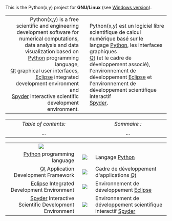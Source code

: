 This is the Python(x,y) project for **GNU/Linux** (see [Windows version](http://pythonxy.googlecode.com/)).

<p align='center'>
<table align='center'>
<tr>
<td width='700' align='right'>
Python(x,y) is a free scientific and engineering development software for<br>
numerical computations, data analysis and data visualization based on<br>
<a href='http://www.python.org'>Python</a> programming language,<br>
<a href='http://www.trolltech.com'>Qt</a> graphical user interfaces,<br>
<a href='http://www.eclipse.org'>Eclipse</a> integrated development environment and<br>
<a href='http://spyderlib.googlecode.com/'>Spyder</a> interactive scientific development<br>
environment.<br>
</td>
<td width='10'></td>
<td width='700'>
Python(x,y) est un logiciel libre scientifique de calcul numérique basé sur le<br>
langage <a href='http://www.python.org'>Python</a>, les interfaces graphiques<br>
<a href='http://www.trolltech.com'>Qt</a> (et le cadre de développement associé),<br>
l'environnement de développement <a href='http://www.eclipse.org'>Eclipse</a> et<br>
l'environnement de développement scientifique interactif<br>
<a href='http://spyderlib.googlecode.com/'>Spyder</a>.<br>
</td>
</tr>
</table>
</p>

<p align='center'>
<table align='center'>
<tr>
<td width='320' align='center' height='30'><i>Table of contents:</i></td>
<td width='10'></td>
<td width='320' align='center'><i>Sommaire :</i></td>
</tr><tr>
<td width='320' align='center'>
...<br>
</td>
<td width='10'></td>
<td width='320' align='center'>
...<br>
</td>
</tr>
</table>
</p>

<p align='center'>
<table align='center'>
<tr>
<td align='center'><img src='http://pythonxy.googlecode.com/files/pythonxy-logo.png' /></td>
</tr><tr>
<td width='300' align='right'><a href='http://www.python.org'>Python</a> programming language</td>
<td width='50' align='center'><a href='http://www.python.org/'><img src='http://pythonxy.googlecode.com/files/python-logo.png' /></a></td>
<td width='300'>Langage <a href='http://www.python.org'>Python</a></td>
</tr><tr>
<td width='300' align='right'><a href='http://www.trolltech.com'>Qt</a> Application Development Framework</td>
<td width='50' align='center'><a href='http://www.trolltech.com/'><img src='http://pythonxy.googlecode.com/files/qt-logo.png' /></a></td>
<td width='300'>Cadre de développement d'applications <a href='http://www.trolltech.com'>Qt</a></td>
</tr><tr>
<td width='300' align='right'><a href='http://www.eclipse.org'>Eclipse</a> Integrated Development Environment</td> <td width='50' align='center'><a href='http://www.eclipse.org/'><img src='http://pythonxy.googlecode.com/files/eclipse-logo.png' /></a></td>
<td width='300'>Environnement de développement <a href='http://www.eclipse.org'>Eclipse</a></td>
</tr><tr>
<td width='300' align='right'><a href='http://spyderlib.googlecode.com/'>Spyder</a> Interactive Scientific Development Environment</td>
<td width='50' align='center'><a href='http://spyderlib.googlecode.com/'><img src='http://pythonxy.googlecode.com/files/spyder-logo.png' /></a></td>
<td width='300'>Environnement de développement scientifique interactif <a href='http://spyderlib.googlecode.com/'>Spyder</a></td>
</tr>
</table>
</p>